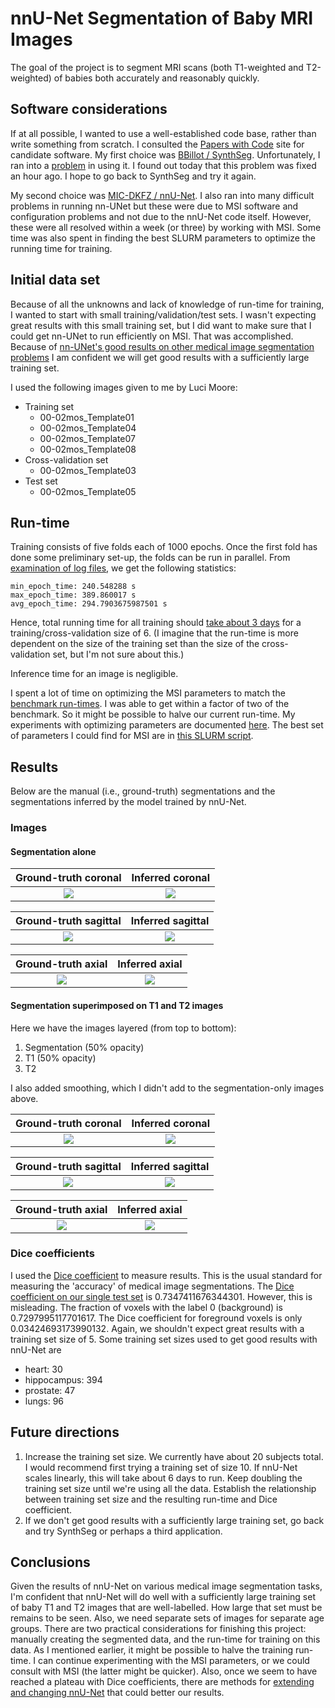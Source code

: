 nnU-Net Segmentation of Baby MRI Images
========================================

The goal of the project is to segment MRI scans (both T1-weighted 
and T2-weighted) of babies both accurately and reasonably quickly.

Software considerations
-----------------------

If at all possible, I wanted to use a well-established code base,
rather than write something from scratch.  I consulted the
[Papers with Code](https://paperswithcode.com/task/brain-segmentation) 
site for candidate software.  My first choice was 
[BBillot / SynthSeg](https://github.com/BBillot/SynthSeg).
Unfortunately, I ran into a [problem](https://github.com/BBillot/SynthSeg/issues/11) in using it.
I found out today that this problem was fixed an hour ago.  I
hope to go back to SynthSeg and try it again.

My second choice was [MIC-DKFZ / nnU-Net](https://github.com/MIC-DKFZ/nnUNet).
I also ran into many difficult problems in running nn-UNet
but these were due to MSI software and configuration problems and not due to the
nnU-Net code itself.  However, these were all resolved within a
week (or three) by working with MSI.  Some time was also spent
in finding the best SLURM parameters to optimize the running time
for training.

Initial data set
----------------

Because of all the unknowns and lack of knowledge of run-time
for training, I wanted to start with small training/validation/test
sets.  I wasn't expecting great results with this small training
set, but I did want to make sure that I could get nn-UNet to run
efficiently on MSI.  That was accomplished.  Because of [nn-UNet's
good results on other medical image segmentation problems](https://arxiv.org/pdf/1809.10486v1.pdf)
I am confident we will get good results with a sufficiently
large training set.

I used the following images given to me by Luci Moore:
* Training set
    * 00-02mos_Template01
    * 00-02mos_Template04
    * 00-02mos_Template07
    * 00-02mos_Template08
* Cross-validation set
    * 00-02mos_Template03
* Test set
    * 00-02mos_Template05

Run-time
--------

Training consists of five folds each of 1000 epochs.  Once
the first fold has done some preliminary set-up, the folds can be
run in parallel.  From [examination of log files](https://github.com/DCAN-Labs/abcd-nn-unet/blob/main/nnunet/util/calculate_epoch_time.py),
we get the following statistics:

    min_epoch_time: 240.548288 s
    max_epoch_time: 389.860017 s
    avg_epoch_time: 294.7903675987501 s

Hence, total running time for all training
should [take about 3 days](https://www.wolframalpha.com/input/?i=1000+*+294.7903675987501+seconds)
for a training/cross-validation size of 6.
(I imagine that the run-time is more dependent
on the size of the training set than the size
of the cross-validation set, but I'm not sure about this.)

Inference time for an image is negligible.

I spent a lot of time on optimizing the MSI
parameters to match the 
[benchmark run-times](https://github.com/MIC-DKFZ/nnUNet/blob/master/documentation/expected_epoch_times.md#pytorch-171-compiled-with-cudnn-81077).
I was able to get within a factor of two of 
the benchmark.  So it might be possible to halve
our current run-time.  My experiments with
optimizing parameters are documented 
[here](./params-vs-epoch-time.csv).  The best
set of parameters I could find for MSI are
in [this SLURM script](../slurm/train/RunNnUnetTrain_102_0.sh).

Results
-------

Below are the manual (i.e., ground-truth) segmentations and the segmentations
inferred by the model trained by nnU-Net.

### Images

#### Segmentation alone

Ground-truth coronal       |  Inferred coronal
:-------------------------:|:-------------------------:
![](../img/00-02mos_Template05_coronal_gt.jpeg)  |  ![](../img/00-02mos_Template05_coronal_inferred.jpeg)


Ground-truth sagittal       |  Inferred sagittal
:-------------------------:|:-------------------------:
![](../img/00-02mos_Template05_sagittal_gt.jpeg)  |  ![](../img/00-02mos_Template05_sagittal_inferred.jpeg)

Ground-truth axial       |  Inferred axial
:-------------------------:|:-------------------------:
![](../img/00-02mos_Template05_axial_gt.jpeg)  |  ![](../img/00-02mos_Template05_axial_inferred.jpeg)

#### Segmentation superimposed on T1 and T2 images

Here we have the images layered (from top to bottom):

1. Segmentation (50% opacity)
2. T1 (50% opacity)
3. T2

I also added smoothing, which I didn't add to the segmentation-only images above.

Ground-truth coronal       |  Inferred coronal
:-------------------------:|:-------------------------:
![](../img/00-02mos_Template05_coronal_gt_superimposed.jpeg)  |  ![](../img/00-02mos_Template05_coronal_inferred_superimposed.jpeg)

Ground-truth sagittal       |  Inferred sagittal
:-------------------------:|:-------------------------:
![](../img/00-02mos_Template05_sagittal_gt_superimposed.jpeg)  |  ![](../img/00-02mos_Template05_sagittal_inferred_superimposed.jpeg)

Ground-truth axial       |  Inferred axial
:-------------------------:|:-------------------------:
![](https://github.com/DCAN-Labs/dcan-nn-unet/blob/main/img/00-02mos_Template05_axial_gt_superimposed.jpeg?raw=true)  |  ![](https://github.com/DCAN-Labs/dcan-nn-unet/blob/main/img/00-02mos_Template05_axial_inferred_superimposed.jpeg?raw=true)

### Dice coefficients

I used the 
[Dice coefficient](https://towardsdatascience.com/metrics-to-evaluate-your-semantic-segmentation-model-6bcb99639aa2#:~:text=Simply%20put%2C%20the%20Dice%20Coefficient,Illustration%20of%20Dice%20Coefficient.) to measure results.
This is the usual standard for measuring the 
'accuracy' of medical image segmentations.
The 
[Dice coefficient on our single test set](../nnunet/evaluation/dice.py) is
0.7347411676344301.  However, this is misleading.  The fraction of 
voxels with the label 0 (background) is
0.7297995117701617.  The Dice coefficient
for foreground voxels is only 0.03424693173990132.
Again, we shouldn't expect great results with
a training set size of 5.  Some training set
sizes used to get good results with nnU-Net are
* heart: 30
* hippocampus: 394
* prostate: 47
* lungs: 96

Future directions
-----------------

1. Increase the training set size.  We currently
have about 20 subjects total.  I would recommend first trying a training set of size 10.  If nnU-Net scales linearly, this will take about 6 days to run.  Keep doubling the training set size until we're using all the data.  Establish the relationship between training set size and the resulting run-time and Dice coefficient.
2. If we don't get good results with a sufficiently large training set, go back and try SynthSeg or perhaps a third application.

Conclusions
-----------

Given the results of nnU-Net on various medical
image segmentation tasks, I'm confident that
nnU-Net will do well with a sufficiently large
training set of baby T1 and T2 images that are
well-labelled.  How large that set must be
remains to be seen.  Also, we need separate sets of images for separate age groups.  There are two practical
considerations for finishing this project:
manually creating the segmented data, and
the run-time for training on this data.  As I mentioned
earlier, it might be possible to halve the 
training run-time.  I can continue experimenting with the 
MSI parameters, or we could consult with MSI (the latter might be quicker).
Also, once we seem to have reached a plateau
with Dice coefficients, there are methods
for 
[extending and changing nnU-Net](https://github.com/MIC-DKFZ/nnUNet/blob/master/documentation/extending_nnunet.md#extendingchanging-nnu-net) that could
better our results.
